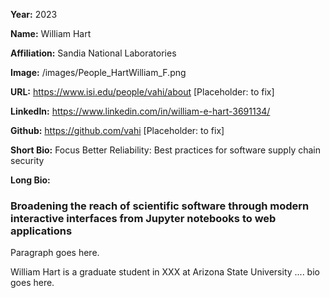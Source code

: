 **Year:** 2023

**Name:** William Hart

**Affiliation:** Sandia National Laboratories

**Image:** /images/People_HartWilliam_F.png

**URL:** https://www.isi.edu/people/vahi/about [Placeholder: to fix]

**LinkedIn:** https://www.linkedin.com/in/william-e-hart-3691134/

**Github:** https://github.com/vahi [Placeholder: to fix]

**Short Bio:** Focus Better Reliability: Best practices for software supply chain security

**Long Bio:**
### Broadening the reach of scientific software through modern interactive interfaces from Jupyter notebooks to web applications 

Paragraph goes here.

William Hart is a graduate student in XXX at Arizona State University .... bio goes here. 
